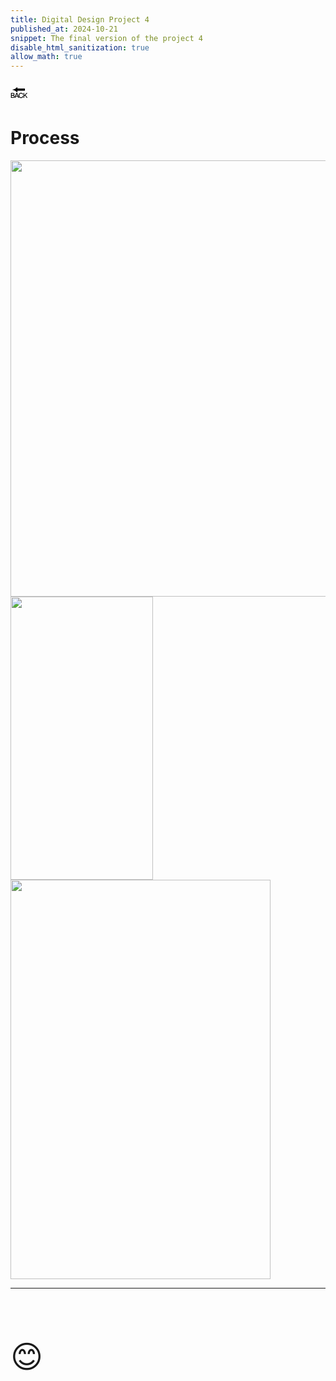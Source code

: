 ```yaml
---
title: Digital Design Project 4
published_at: 2024-10-21
snippet: The final version of the project 4
disable_html_sanitization: true
allow_math: true
---
```



<a href="https://julienoh000-dms1-blog-83.deno.dev/" style="text-decoration: none; color: black;"><span style="font-size: 30px;">🔙</span></a>


# Process

<img src="phpr1.png" width="854" height="698">
<img src="phpr2.png" width="228" height="453">
<img src="phpr3.png" width="416" height="639">

<br>

****

<br>
<br>
<br>


<span style="font-size: 50px;">😊</span>
